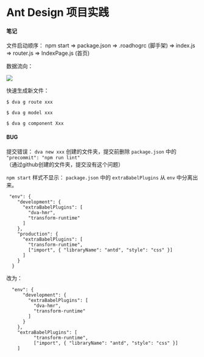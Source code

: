 # Ant Design 项目实践

#### 笔记

文件启动顺序：
npm start => package.json => .roadhogrc (脚手架) => index.js => router.js => IndexPage.js (首页)

数据流向：

<img src="https://camo.githubusercontent.com/c826ff066ed438e2689154e81ff5961ab0b9befe/68747470733a2f2f7a6f732e616c697061796f626a656374732e636f6d2f726d73706f7274616c2f505072657245414b62496f445a59722e706e67" />

快速生成新文件：

    $ dva g route xxx

    $ dva g model xxx

    $ dva g component Xxx

#### BUG

提交错误：
`dva new xxx` 创建的文件夹，提交前删除 `package.json` 中的 `"precommit": "npm run lint"` （通过github创建的文件夹，提交没有这个问题）

`npm start` 样式不显示：
 `package.json` 中的 `extraBabelPlugins` 从 `env` 中分离出来。
 
     "env": {
        "development": {
          "extraBabelPlugins": [
            "dva-hmr",
            "transform-runtime"
          ]
        },
        "production": {
          "extraBabelPlugins": [
            "transform-runtime",
            ["import", { "libraryName": "antd", "style": "css" }]
          ]
        }
      }
 
 改为：
 
      "env": {
          "development": {
            "extraBabelPlugins": [
              "dva-hmr",
              "transform-runtime"
            ]
          }
        },
        "extraBabelPlugins": [
              "transform-runtime",
              ["import", { "libraryName": "antd", "style": "css" }]
        ]
